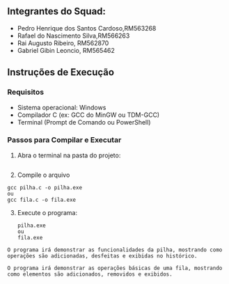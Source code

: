 ## Integrantes do Squad: 
- Pedro Henrique dos Santos Cardoso,RM563268 
- Rafael do Nascimento Silva,RM566263 
- Rai Augusto Ribeiro, RM562870 
- Gabriel Gibin Leoncio, RM565462

## Instruções de Execução

### Requisitos
- Sistema operacional: Windows
- Compilador C (ex: GCC do MinGW ou TDM-GCC)
- Terminal (Prompt de Comando ou PowerShell)

### Passos para Compilar e Executar
1. Abra o terminal na pasta do projeto:
   ```
2. Compile o arquivo
 ```
 gcc pilha.c -o pilha.exe
 ou
 gcc fila.c -o fila.exe
 ```
3. Execute o programa:
   ```
   pilha.exe
   ou
   fila.exe
```
O programa irá demonstrar as funcionalidades da pilha, mostrando como operações são adicionadas, desfeitas e exibidas no histórico.

O programa irá demonstrar as operações básicas de uma fila, mostrando como elementos são adicionados, removidos e exibidos.
